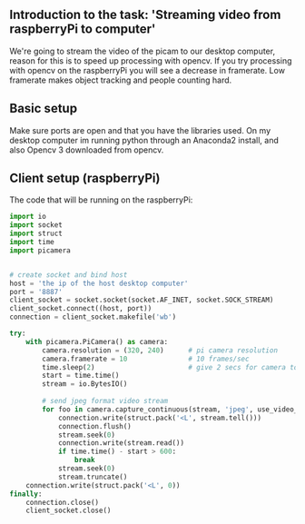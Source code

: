 ## Introduction to the task: 'Streaming video from raspberryPi to computer'

We're going to stream the video of the picam to our desktop computer, reason for this is to speed up processing with opencv. If you try processing with opencv on the raspberryPi you will see a decrease in framerate. Low framerate makes object tracking and people counting hard.

## Basic setup

Make sure ports are open and that you have the libraries used.
On my desktop computer im running python through an Anaconda2 install, and also Opencv 3 downloaded from opencv.


## Client setup (raspberryPi)

The code that will be running on the raspberryPi:


```python
import io
import socket
import struct
import time
import picamera


# create socket and bind host
host = 'the ip of the host desktop computer'
port = '8887'
client_socket = socket.socket(socket.AF_INET, socket.SOCK_STREAM)
client_socket.connect((host, port))
connection = client_socket.makefile('wb')

try:
    with picamera.PiCamera() as camera:
        camera.resolution = (320, 240)      # pi camera resolution
        camera.framerate = 10               # 10 frames/sec
        time.sleep(2)                       # give 2 secs for camera to initilize
        start = time.time()
        stream = io.BytesIO()
        
        # send jpeg format video stream
        for foo in camera.capture_continuous(stream, 'jpeg', use_video_port = True):
            connection.write(struct.pack('<L', stream.tell()))
            connection.flush()
            stream.seek(0)
            connection.write(stream.read())
            if time.time() - start > 600:
                break
            stream.seek(0)
            stream.truncate()
    connection.write(struct.pack('<L', 0))
finally:
    connection.close()
    client_socket.close()
```
